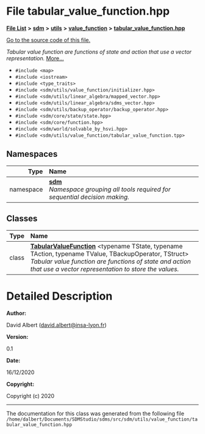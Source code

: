 
<NavBar active_item_id="2"/>

# File tabular\_value\_function.hpp


[**File List**](files.md) **>** [**sdm**](dir_ae1b8d8c3d2627954ba53c22978558f0.md) **>** [**utils**](dir_d5f9b32a4b7e3085fe36bb5e85e812de.md) **>** [**value\_function**](dir_9190e49f25bb1396e1fb4a6f0beec9b4.md) **>** [**tabular\_value\_function.hpp**](tabular__value__function_8hpp.md)

[Go to the source code of this file.](tabular__value__function_8hpp_source.md)

_Tabular value function are functions of state and action that use a vector representation._ [More...](#detailed-description)

* `#include <map>`
* `#include <iostream>`
* `#include <type_traits>`
* `#include <sdm/utils/value_function/initializer.hpp>`
* `#include <sdm/utils/linear_algebra/mapped_vector.hpp>`
* `#include <sdm/utils/linear_algebra/sdms_vector.hpp>`
* `#include <sdm/utils/backup_operator/backup_operator.hpp>`
* `#include <sdm/core/state/state.hpp>`
* `#include <sdm/core/function.hpp>`
* `#include <sdm/world/solvable_by_hsvi.hpp>`
* `#include <sdm/utils/value_function/tabular_value_function.tpp>`









## Namespaces

| Type | Name |
| ---: | :--- |
| namespace | [**sdm**](namespacesdm.md) <br>_Namespace grouping all tools required for sequential decision making._  |

## Classes

| Type | Name |
| ---: | :--- |
| class | [**TabularValueFunction**](classsdm_1_1TabularValueFunction.md) &lt;typename TState, typename TAction, typename TValue, TBackupOperator, TStruct&gt;<br>_Tabular value function are functions of state and action that use a vector representation to store the values._  |













# Detailed Description




**Author:**

David Albert ([david.albert@insa-lyon.fr](mailto:david.albert@insa-lyon.fr)) 




**Version:**

0.1 




**Date:**

16/12/2020




**Copyright:**

Copyright (c) 2020 




    

------------------------------
The documentation for this class was generated from the following file `/home/dalbert/Documents/SDMStudio/sdms/src/sdm/utils/value_function/tabular_value_function.hpp`